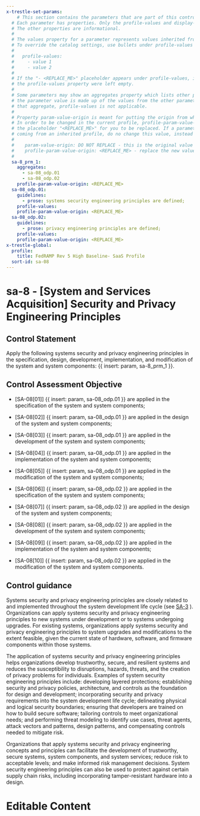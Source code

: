 ```yaml
---
x-trestle-set-params:
    # This section contains the parameters that are part of this control.
  # Each parameter has properties. Only the profile-values and display-name properties are editable.
  # The other properties are informational.
  #
  # The values property for a parameter represents values inherited from the OSCAL catalog.
  # To override the catalog settings, use bullets under profile-values as shown below:
  #
  #   profile-values:
  #     - value 1
  #     - value 2
  #
  # If the "- <REPLACE_ME>" placeholder appears under profile-values, it is the same as if
  # the profile-values property were left empty.
  #
  # Some parameters may show an aggregates property which lists other parameters. This means
  # the parameter value is made up of the values from the other parameters. For parameters
  # that aggregate, profile-values is not applicable.
  #
  # Property param-value-origin is meant for putting the origin from where that parameter comes from.
  # In order to be changed in the current profile, profile-param-value-origin property will be displayed with
  # the placeholder "<REPLACE_ME>" for you to be replaced. If a parameter already has a param-value-origin
  # coming from an inherited profile, do no change this value, instead use profile-param-value-origin as follows:
  #
  #    param-value-origin: DO NOT REPLACE - this is the original value
  #    profile-param-value-origin: <REPLACE_ME> - replace the new value required HERE
  #
  sa-8_prm_1:
    aggregates:
      - sa-08_odp.01
      - sa-08_odp.02
    profile-param-value-origin: <REPLACE_ME>
  sa-08_odp.01:
    guidelines:
      - prose: systems security engineering principles are defined;
    profile-values:
    profile-param-value-origin: <REPLACE_ME>
  sa-08_odp.02:
    guidelines:
      - prose: privacy engineering principles are defined;
    profile-values:
    profile-param-value-origin: <REPLACE_ME>
x-trestle-global:
  profile:
    title: FedRAMP Rev 5 High Baseline- SaaS Profile
  sort-id: sa-08
---
```


# sa-8 - \[System and Services Acquisition\] Security and Privacy Engineering Principles

## Control Statement

Apply the following systems security and privacy engineering principles in the specification, design, development, implementation, and modification of the system and system components: {{ insert: param, sa-8_prm_1 }}.

## Control Assessment Objective

- \[SA-08[01]\] {{ insert: param, sa-08_odp.01 }} are applied in the specification of the system and system components;

- \[SA-08[02]\] {{ insert: param, sa-08_odp.01 }} are applied in the design of the system and system components;

- \[SA-08[03]\] {{ insert: param, sa-08_odp.01 }} are applied in the development of the system and system components;

- \[SA-08[04]\] {{ insert: param, sa-08_odp.01 }} are applied in the implementation of the system and system components;

- \[SA-08[05]\] {{ insert: param, sa-08_odp.01 }} are applied in the modification of the system and system components;

- \[SA-08[06]\] {{ insert: param, sa-08_odp.02 }} are applied in the specification of the system and system components;

- \[SA-08[07]\] {{ insert: param, sa-08_odp.02 }} are applied in the design of the system and system components;

- \[SA-08[08]\] {{ insert: param, sa-08_odp.02 }} are applied in the development of the system and system components;

- \[SA-08[09]\] {{ insert: param, sa-08_odp.02 }} are applied in the implementation of the system and system components;

- \[SA-08[10]\] {{ insert: param, sa-08_odp.02 }} are applied in the modification of the system and system components.

## Control guidance

Systems security and privacy engineering principles are closely related to and implemented throughout the system development life cycle (see [SA-3](#sa-3) ). Organizations can apply systems security and privacy engineering principles to new systems under development or to systems undergoing upgrades. For existing systems, organizations apply systems security and privacy engineering principles to system upgrades and modifications to the extent feasible, given the current state of hardware, software, and firmware components within those systems.

The application of systems security and privacy engineering principles helps organizations develop trustworthy, secure, and resilient systems and reduces the susceptibility to disruptions, hazards, threats, and the creation of privacy problems for individuals. Examples of system security engineering principles include: developing layered protections; establishing security and privacy policies, architecture, and controls as the foundation for design and development; incorporating security and privacy requirements into the system development life cycle; delineating physical and logical security boundaries; ensuring that developers are trained on how to build secure software; tailoring controls to meet organizational needs; and performing threat modeling to identify use cases, threat agents, attack vectors and patterns, design patterns, and compensating controls needed to mitigate risk.

Organizations that apply systems security and privacy engineering concepts and principles can facilitate the development of trustworthy, secure systems, system components, and system services; reduce risk to acceptable levels; and make informed risk management decisions. System security engineering principles can also be used to protect against certain supply chain risks, including incorporating tamper-resistant hardware into a design.

# Editable Content

<!-- Make additions and edits below -->
<!-- The above represents the contents of the control as received by the profile, prior to additions. -->
<!-- If the profile makes additions to the control, they will appear below. -->
<!-- The above markdown may not be edited but you may edit the content below, and/or introduce new additions to be made by the profile. -->
<!-- If there is a yaml header at the top, parameter values may be edited. Use --set-parameters to incorporate the changes during assembly. -->
<!-- The content here will then replace what is in the profile for this control, after running profile-assemble. -->
<!-- The current profile has no added parts for this control, but you may add new ones here. -->
<!-- Each addition must have a heading either of the form ## Control my_addition_name -->
<!-- or ## Part a. (where the a. refers to one of the control statement labels.) -->
<!-- "## Control" parts are new parts added after the statement part. -->
<!-- "## Part" parts are new parts added into the top-level statement part with that label. -->
<!-- Subparts may be added with nested hash levels of the form ### My Subpart Name -->
<!-- underneath the parent ## Control or ## Part being added -->
<!-- See https://oscal-compass.github.io/compliance-trestle/tutorials/ssp_profile_catalog_authoring/ssp_profile_catalog_authoring for guidance. -->
